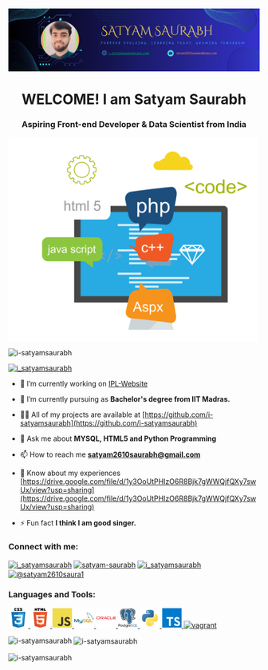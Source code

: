 <h1> <img align="center" width="850" src="banner.png"> </h1>
<h1 align="center">WELCOME! I am Satyam Saurabh</h1>
<h3 align="center">Aspiring Front-end Developer & Data Scientist from India</h3>

<img align="center" alt="Coding" width="500" src="github pic 1.png">

<p align="left"> <img src="https://komarev.com/ghpvc/?username=i-satyamsaurabh&label=Profile%20views&color=0e75b6&style=flat" alt="i-satyamsaurabh" /> </p>

<p align="left"> <a href="https://twitter.com/i_satyamsaurabh" target="blank"><img src="https://img.shields.io/twitter/follow/i_satyamsaurabh?logo=twitter&style=for-the-badge" alt="i_satyamsaurabh" /></a> </p>

- 🔭 I’m currently working on [IPL-Website](https://github.com/i-satyamsaurabh/IPL-Webpage)

- 🌱 I’m currently pursuing as **Bachelor's degree from IIT Madras.**

- 👨‍💻 All of my projects are available at [https://github.com/i-satyamsaurabh](https://github.com/i-satyamsaurabh)

- 💬 Ask me about **MYSQL, HTML5 and Python Programming**

- 📫 How to reach me **satyam2610saurabh@gmail.com**

- 📄 Know about my experiences [https://drive.google.com/file/d/1y3OoUtPHIzO6R8Bjk7gWWQjfQXy7swUx/view?usp=sharing](https://drive.google.com/file/d/1y3OoUtPHIzO6R8Bjk7gWWQjfQXy7swUx/view?usp=sharing)

- ⚡ Fun fact **I think I am good singer.**

<h3 align="left">Connect with me:</h3>
<p align="left">
<a href="https://twitter.com/i_satyamsaurabh" target="blank"><img align="center" src="https://raw.githubusercontent.com/rahuldkjain/github-profile-readme-generator/master/src/images/icons/Social/twitter.svg" alt="i_satyamsaurabh" height="30" width="40" /></a>
<a href="https://linkedin.com/in/satyam-saurabh" target="blank"><img align="center" src="https://raw.githubusercontent.com/rahuldkjain/github-profile-readme-generator/master/src/images/icons/Social/linked-in-alt.svg" alt="satyam-saurabh" height="30" width="40" /></a>
<a href="https://instagram.com/i_satyamsaurabh" target="blank"><img align="center" src="https://raw.githubusercontent.com/rahuldkjain/github-profile-readme-generator/master/src/images/icons/Social/instagram.svg" alt="i_satyamsaurabh" height="30" width="40" /></a>
<a href="https://www.hackerrank.com/@satyam2610saura1" target="blank"><img align="center" src="https://raw.githubusercontent.com/rahuldkjain/github-profile-readme-generator/master/src/images/icons/Social/hackerrank.svg" alt="@satyam2610saura1" height="30" width="40" /></a>
</p>

<h3 align="left">Languages and Tools:</h3>
<p align="left"> <a href="https://www.w3schools.com/css/" target="_blank" rel="noreferrer"> <img src="https://raw.githubusercontent.com/devicons/devicon/master/icons/css3/css3-original-wordmark.svg" alt="css3" width="40" height="40"/> </a> <a href="https://www.w3.org/html/" target="_blank" rel="noreferrer"> <img src="https://raw.githubusercontent.com/devicons/devicon/master/icons/html5/html5-original-wordmark.svg" alt="html5" width="40" height="40"/> </a> <a href="https://developer.mozilla.org/en-US/docs/Web/JavaScript" target="_blank" rel="noreferrer"> <img src="https://raw.githubusercontent.com/devicons/devicon/master/icons/javascript/javascript-original.svg" alt="javascript" width="40" height="40"/> </a> <a href="https://www.mysql.com/" target="_blank" rel="noreferrer"> <img src="https://raw.githubusercontent.com/devicons/devicon/master/icons/mysql/mysql-original-wordmark.svg" alt="mysql" width="40" height="40"/> </a> <a href="https://www.oracle.com/" target="_blank" rel="noreferrer"> <img src="https://raw.githubusercontent.com/devicons/devicon/master/icons/oracle/oracle-original.svg" alt="oracle" width="40" height="40"/> </a> <a href="https://www.postgresql.org" target="_blank" rel="noreferrer"> <img src="https://raw.githubusercontent.com/devicons/devicon/master/icons/postgresql/postgresql-original-wordmark.svg" alt="postgresql" width="40" height="40"/> </a> <a href="https://www.python.org" target="_blank" rel="noreferrer"> <img src="https://raw.githubusercontent.com/devicons/devicon/master/icons/python/python-original.svg" alt="python" width="40" height="40"/> </a> <a href="https://www.typescriptlang.org/" target="_blank" rel="noreferrer"> <img src="https://raw.githubusercontent.com/devicons/devicon/master/icons/typescript/typescript-original.svg" alt="typescript" width="40" height="40"/> </a> <a href="https://www.vagrantup.com/" target="_blank" rel="noreferrer"> <img src="https://www.vectorlogo.zone/logos/vagrantup/vagrantup-icon.svg" alt="vagrant" width="40" height="40"/> </a> </p>

<p><img align="left" src="https://github-readme-stats.vercel.app/api/top-langs?username=i-satyamsaurabh&show_icons=true&locale=en&layout=compact" alt="i-satyamsaurabh" /></p>

<p>&nbsp;<img align="center" src="https://github-readme-stats.vercel.app/api?username=i-satyamsaurabh&show_icons=true&locale=en" alt="i-satyamsaurabh" /></p>

<p><img align="center" src="https://github-readme-streak-stats.herokuapp.com/?user=i-satyamsaurabh&" alt="i-satyamsaurabh" /></p>

